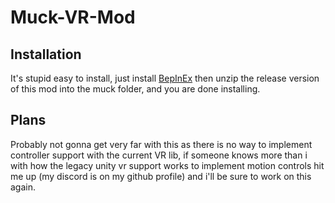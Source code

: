 # Muck-VR-Mod
## Installation
It's stupid easy to install, just install [BepInEx](https://thunderstore.io/c/muck/p/BepInEx/BepInExPack_Muck/) then unzip the release version of this mod into the muck folder, and you are done installing.
## Plans
Probably not gonna get very far with this as there is no way to implement controller support with the current VR lib, if someone knows more than i with how the legacy unity vr support works to implement motion controls hit me up (my discord is on my github profile) and i'll be sure to work on this again. 
